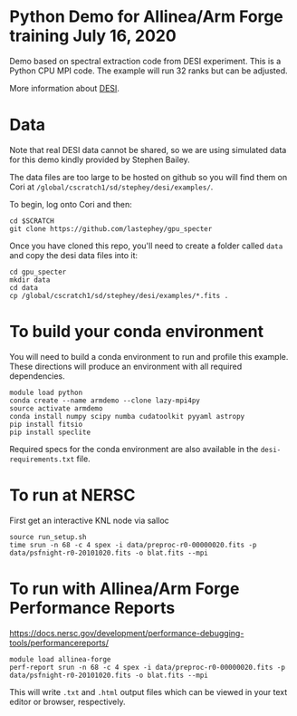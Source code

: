 # Python Demo for Allinea/Arm Forge training July 16, 2020

Demo based on spectral extraction code from DESI experiment. 
This is a Python CPU MPI code. The example will run 32 ranks
but can be adjusted.

More information about [DESI](https://www.desi.lbl.gov/).

# Data

Note that real DESI data cannot be shared, so we are using
simulated data for this demo kindly provided by Stephen
Bailey.

The data files are too large to be hosted on github so you
will find them on Cori at `/global/cscratch1/sd/stephey/desi/examples/`.

To begin, log onto Cori and then:

```
cd $SCRATCH
git clone https://github.com/lastephey/gpu_specter
```

Once you have cloned this repo, you'll need to create a folder
called `data` and copy the desi data files into it:

``` 
cd gpu_specter
mkdir data
cd data
cp /global/cscratch1/sd/stephey/desi/examples/*.fits .

```

# To build your conda environment

You will need to build a conda environment to run and profile
this example. These directions will produce an environment with
all required dependencies.

```
module load python
conda create --name armdemo --clone lazy-mpi4py
source activate armdemo
conda install numpy scipy numba cudatoolkit pyyaml astropy
pip install fitsio
pip install speclite
```

Required specs for the conda environment are also available in the
`desi-requirements.txt` file.

# To run at NERSC

First get an interactive KNL node via salloc

```
source run_setup.sh
time srun -n 68 -c 4 spex -i data/preproc-r0-00000020.fits -p data/psfnight-r0-20101020.fits -o blat.fits --mpi
```

# To run with Allinea/Arm Forge Performance Reports

https://docs.nersc.gov/development/performance-debugging-tools/performancereports/

```
module load allinea-forge
perf-report srun -n 68 -c 4 spex -i data/preproc-r0-00000020.fits -p data/psfnight-r0-20101020.fits -o blat.fits --mpi
```

This will write `.txt` and `.html` output files which can be viewed in your
text editor or browser, respectively.


